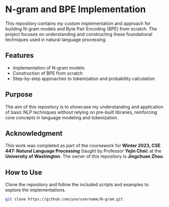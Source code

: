# N-gram and BPE Implementation

This repository contains my custom implementation and approach for building N-gram models and Byte Pair Encoding (BPE) from scratch. The project focuses on understanding and constructing these foundational techniques used in natural language processing.

## Features
- Implementation of N-gram models
- Construction of BPE from scratch
- Step-by-step approaches to tokenization and probability calculation

## Purpose
The aim of this repository is to showcase my understanding and application of basic NLP techniques without relying on pre-built libraries, reinforcing core concepts in language modeling and tokenization.

## Acknowledgment
This work was completed as part of the coursework for **Winter 2023, CSE 447: Natural Language Processing** (taught by Professor **Yejin Choi**) at the **University of Washington**. The owner of this repository is **Jingchuan Zhou**.

## How to Use
Clone the repository and follow the included scripts and examples to explore the implementations.

```bash
git clone https://github.com/yourusername/N-gram.git
